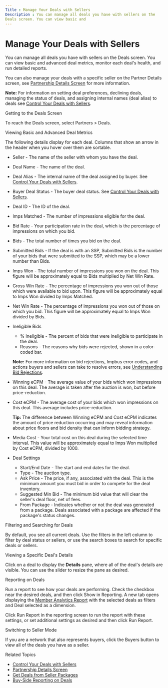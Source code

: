 ```yaml
---
Title : Manage Your Deals with Sellers
Description : You can manage all deals you have with sellers on the
Deals screen. You can view basic and
---
```



# Manage Your Deals with Sellers



You can manage all deals you have with sellers on the
Deals screen. You can view basic and
advanced deal metrics, monitor each deal's health, and run detailed
reports.

You can also manage your deals with a specific seller on the Partner
Details screen, see <a href="partnership-details-screen-buyer-view.md"
class="xref">Partnership Details Screen</a> for more information.



<b>Note:</b> For information on setting deal
preferences, declining deals, managing the status of deals, and
assigning internal names (deal alias) to deals see
<a href="control-your-deals-with-sellers.md" class="xref">Control Your
Deals with Sellers</a>.



Getting to the Deals Screen

To reach the Deals screen, select
Partners
\>  Deals.

Viewing Basic and Advanced Deal Metrics

The following details display for each deal. Columns that show an arrow
in the header when you hover over them are sortable.

- Seller - The name of the seller with
  whom you have the deal.
- Deal Name - The name of the deal.
- Deal Alias - The internal name of
  the deal assigned by buyer. See
  <a href="control-your-deals-with-sellers.md" class="xref">Control Your
  Deals with Sellers</a>.
- Buyer Deal Status - The buyer deal
  status. See
  <a href="control-your-deals-with-sellers.md" class="xref">Control Your
  Deals with Sellers</a>.
- Deal ID - The ID of the deal.
- Imps Matched - The number of
  impressions eligible for the deal.
- Bid Rate - Your participation rate
  in the deal, which is the percentage of impressions on which you bid.
- Bids - The total number of times you
  bid on the deal.
- Submitted Bids - If the deal is with
  an SSP, Submitted Bids is the number
  of your bids that were submitted to the SSP, which may be a lower
  number than Bids.
- Imps Won - The total number of
  impressions you won on the deal. This figure will be approximately
  equal to Bids multiplied by
  Net Win Rate.
- Gross Win Rate - The percentage of
  impressions you won out of those which were available to bid upon.
  This figure will be approximately equal to
  Imps Won divided by
  Imps Matched.
- Net Win Rate - The percentage of
  impressions you won out of those on which you bid. This figure will be
  approximately equal to Imps Won
  divided by Bids.
- Ineligible Bids
  - % Ineligible - The percent of bids
    that were ineligible to participate in the deal.
  - Reasons - The reasons why bids
    were rejected, shown in a color-coded bar.

  

  <b>Note:</b> For more information on bid
  rejections, Impbus error codes, and actions buyers and sellers can
  take to resolve errors, see
  <a href="understanding-bid-rejections.md" class="xref">Understanding
  Bid Rejections</a>.

  
- Winning eCPM - The average value of
  your bids which won impressions on this deal. The average is taken
  after the auction is won, but before price-reduction.
- Cost eCPM - The average cost of your
  bids which won impressions on this deal. This average includes
  price-reduction.
  

  <b>Tip:</b> The difference between
  Winning eCPM and
  Cost eCPM indicates the amount of
  price reduction occurring and may reveal information about price
  floors and bid density that can inform bidding strategy.

  
- Media Cost - Your total cost on this
  deal during the selected time interval. This value will be
  approximately equal to Imps Won
  multiplied by Cost eCPM, divided by
  1000.
- Deal Settings
  - Start/End Date - The start and end
    dates for the deal.
  - Type - The auction type.
  - Ask Price - The price, if any,
    associated with the deal. This is the minimum amount you must bid in
    order to compete for the deal inventory.
  - Suggested Min Bid - The minimum
    bid value that will clear the seller's deal floor, net of fees.
  - From Package - Indicates whether
    or not the deal was generated from a package. Deals associated with
    a package are affected if the package's status changes.

Filtering and Searching for Deals

By default, you see all current deals. Use the filters in the left
column to filter by deal status or sellers, or use the search boxes to
search for specific deals or sellers.

Viewing a Specific Deal's Details

Click on a deal to display the **Details** pane, where all of the deal's
details are visible. You can use the slider to resize the pane as
desired.

Reporting on Deals

Run a report to see how your deals are performing. Check the checkbox
near the desired deals, and then click Show
in Reporting. A new tab opens displaying the
<a href="network-analytics-report.md" class="xref">Member Analytics
Report</a> with the selected deals as filters and
Deal selected as a dimension.

Click Run Report in the reporting
screen to run the report with these settings, or set additional settings
as desired and then click Run Report.

Switching to Seller Mode

If you are a network that also represents buyers, click the
Buyers button to view all of the deals
you have as a seller.

Related Topics

- <a href="control-your-deals-with-sellers.md" class="xref">Control Your
  Deals with Sellers</a>
- <a href="partnership-details-screen-buyer-view.md"
  class="xref">Partnership Details Screen</a>
- <a href="get-deals-from-seller-packages.md" class="xref">Get Deals
  from Seller Packages</a>
- <a href="buy-side-reporting-on-deals.md" class="xref">Buy-Side
  Reporting on Deals</a>




